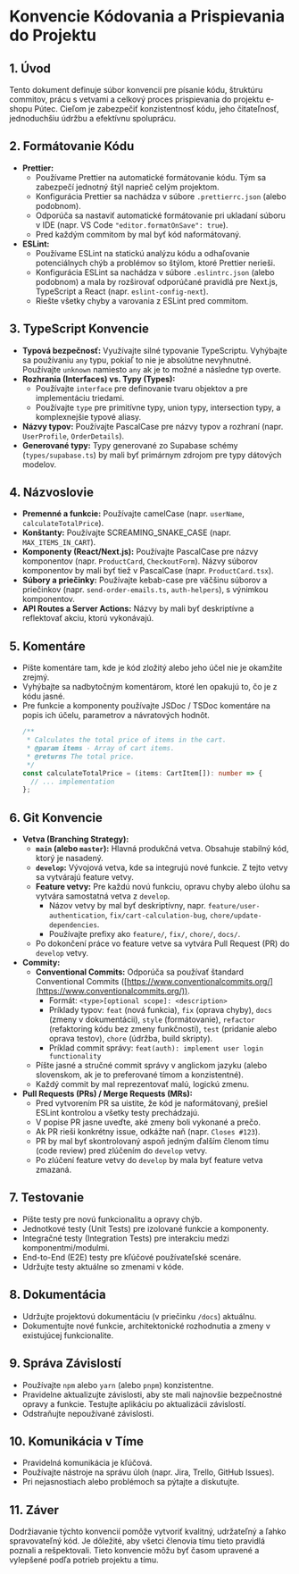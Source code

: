 # Konvencie Kódovania a Prispievania do Projektu

## 1. Úvod

Tento dokument definuje súbor konvencií pre písanie kódu, štruktúru commitov, prácu s vetvami a celkový proces prispievania do projektu e-shopu Pútec. Cieľom je zabezpečiť konzistentnosť kódu, jeho čitateľnosť, jednoduchšiu údržbu a efektívnu spoluprácu.

## 2. Formátovanie Kódu

*   **Prettier:**
    *   Používame Prettier na automatické formátovanie kódu. Tým sa zabezpečí jednotný štýl naprieč celým projektom.
    *   Konfigurácia Prettier sa nachádza v súbore `.prettierrc.json` (alebo podobnom).
    *   Odporúča sa nastaviť automatické formátovanie pri ukladaní súboru v IDE (napr. VS Code `"editor.formatOnSave": true`).
    *   Pred každým commitom by mal byť kód naformátovaný.
*   **ESLint:**
    *   Používame ESLint na statickú analýzu kódu a odhaľovanie potenciálnych chýb a problémov so štýlom, ktoré Prettier nerieši.
    *   Konfigurácia ESLint sa nachádza v súbore `.eslintrc.json` (alebo podobnom) a mala by rozširovať odporúčané pravidlá pre Next.js, TypeScript a React (napr. `eslint-config-next`).
    *   Riešte všetky chyby a varovania z ESLint pred commitom.

## 3. TypeScript Konvencie

*   **Typová bezpečnosť:** Využívajte silné typovanie TypeScriptu. Vyhýbajte sa používaniu `any` typu, pokiaľ to nie je absolútne nevyhnutné. Používajte `unknown` namiesto `any` ak je to možné a následne typ overte.
*   **Rozhrania (Interfaces) vs. Typy (Types):**
    *   Používajte `interface` pre definovanie tvaru objektov a pre implementáciu triedami.
    *   Používajte `type` pre primitívne typy, union typy, intersection typy, a komplexnejšie typové aliasy.
*   **Názvy typov:** Používajte PascalCase pre názvy typov a rozhraní (napr. `UserProfile`, `OrderDetails`).
*   **Generované typy:** Typy generované zo Supabase schémy (`types/supabase.ts`) by mali byť primárnym zdrojom pre typy dátových modelov.

## 4. Názvoslovie

*   **Premenné a funkcie:** Používajte camelCase (napr. `userName`, `calculateTotalPrice`).
*   **Konštanty:** Používajte SCREAMING_SNAKE_CASE (napr. `MAX_ITEMS_IN_CART`).
*   **Komponenty (React/Next.js):** Používajte PascalCase pre názvy komponentov (napr. `ProductCard`, `CheckoutForm`). Názvy súborov komponentov by mali byť tiež v PascalCase (napr. `ProductCard.tsx`).
*   **Súbory a priečinky:** Používajte kebab-case pre väčšinu súborov a priečinkov (napr. `send-order-emails.ts`, `auth-helpers`), s výnimkou komponentov.
*   **API Routes a Server Actions:** Názvy by mali byť deskriptívne a reflektovať akciu, ktorú vykonávajú.

## 5. Komentáre

*   Píšte komentáre tam, kde je kód zložitý alebo jeho účel nie je okamžite zrejmý.
*   Vyhýbajte sa nadbytočným komentárom, ktoré len opakujú to, čo je z kódu jasné.
*   Pre funkcie a komponenty používajte JSDoc / TSDoc komentáre na popis ich účelu, parametrov a návratových hodnôt.
    ```typescript
    /**
     * Calculates the total price of items in the cart.
     * @param items - Array of cart items.
     * @returns The total price.
     */
    const calculateTotalPrice = (items: CartItem[]): number => {
      // ... implementation
    };
    ```

## 6. Git Konvencie

*   **Vetva (Branching Strategy):**
    *   **`main` (alebo `master`):** Hlavná produkčná vetva. Obsahuje stabilný kód, ktorý je nasadený.
    *   **`develop`:** Vývojová vetva, kde sa integrujú nové funkcie. Z tejto vetvy sa vytvárajú feature vetvy.
    *   **Feature vetvy:** Pre každú novú funkciu, opravu chyby alebo úlohu sa vytvára samostatná vetva z `develop`.
        *   Názov vetvy by mal byť deskriptívny, napr. `feature/user-authentication`, `fix/cart-calculation-bug`, `chore/update-dependencies`.
        *   Používajte prefixy ako `feature/`, `fix/`, `chore/`, `docs/`.
    *   Po dokončení práce vo feature vetve sa vytvára Pull Request (PR) do `develop` vetvy.
*   **Commity:**
    *   **Conventional Commits:** Odporúča sa používať štandard Conventional Commits ([https://www.conventionalcommits.org/](https://www.conventionalcommits.org/)).
        *   Formát: `<type>[optional scope]: <description>`
        *   Príklady typov: `feat` (nová funkcia), `fix` (oprava chyby), `docs` (zmeny v dokumentácii), `style` (formátovanie), `refactor` (refaktoring kódu bez zmeny funkčnosti), `test` (pridanie alebo oprava testov), `chore` (údržba, build skripty).
        *   Príklad commit správy: `feat(auth): implement user login functionality`
    *   Píšte jasné a stručné commit správy v anglickom jazyku (alebo slovenskom, ak je to preferované tímom a konzistentné).
    *   Každý commit by mal reprezentovať malú, logickú zmenu.
*   **Pull Requests (PRs) / Merge Requests (MRs):**
    *   Pred vytvorením PR sa uistite, že kód je naformátovaný, prešiel ESLint kontrolou a všetky testy prechádzajú.
    *   V popise PR jasne uveďte, aké zmeny boli vykonané a prečo.
    *   Ak PR rieši konkrétny issue, odkážte naň (napr. `Closes #123`).
    *   PR by mal byť skontrolovaný aspoň jedným ďalším členom tímu (code review) pred zlúčením do `develop` vetvy.
    *   Po zlúčení feature vetvy do `develop` by mala byť feature vetva zmazaná.

## 7. Testovanie

*   Píšte testy pre novú funkcionalitu a opravy chýb.
*   Jednotkové testy (Unit Tests) pre izolované funkcie a komponenty.
*   Integračné testy (Integration Tests) pre interakciu medzi komponentmi/modulmi.
*   End-to-End (E2E) testy pre kľúčové používateľské scenáre.
*   Udržujte testy aktuálne so zmenami v kóde.

## 8. Dokumentácia

*   Udržujte projektovú dokumentáciu (v priečinku `/docs`) aktuálnu.
*   Dokumentujte nové funkcie, architektonické rozhodnutia a zmeny v existujúcej funkcionalite.

## 9. Správa Závislostí

*   Používajte `npm` alebo `yarn` (alebo `pnpm`) konzistentne.
*   Pravidelne aktualizujte závislosti, aby ste mali najnovšie bezpečnostné opravy a funkcie. Testujte aplikáciu po aktualizácii závislostí.
*   Odstraňujte nepoužívané závislosti.

## 10. Komunikácia v Tíme

*   Pravidelná komunikácia je kľúčová.
*   Používajte nástroje na správu úloh (napr. Jira, Trello, GitHub Issues).
*   Pri nejasnostiach alebo problémoch sa pýtajte a diskutujte.

## 11. Záver

Dodržiavanie týchto konvencií pomôže vytvoriť kvalitný, udržateľný a ľahko spravovateľný kód. Je dôležité, aby všetci členovia tímu tieto pravidlá poznali a rešpektovali. Tieto konvencie môžu byť časom upravené a vylepšené podľa potrieb projektu a tímu.

